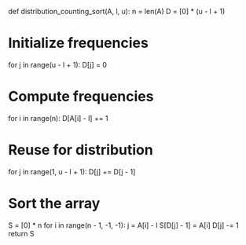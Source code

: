 def distribution_counting_sort(A, l, u):
n = len(A)
D = [0] * (u - l + 1)
# Initialize frequencies
for j in range(u - l + 1):
D[j] = 0
# Compute frequencies
for i in range(n):
D[A[i] - l] += 1
# Reuse for distribution
for j in range(1, u - l + 1):
D[j] += D[j - 1]
# Sort the array
S = [0] * n
for i in range(n - 1, -1, -1):
j = A[i] - l
S[D[j] - 1] = A[i]
D[j] -= 1
return S
